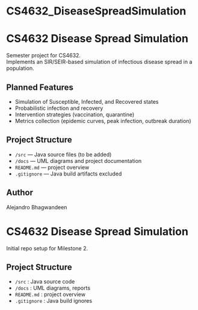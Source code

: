 # CS4632_DiseaseSpreadSimulation
# CS4632 Disease Spread Simulation

Semester project for CS4632.  
Implements an SIR/SEIR-based simulation of infectious disease spread in a population.  

## Planned Features
- Simulation of Susceptible, Infected, and Recovered states
- Probabilistic infection and recovery
- Intervention strategies (vaccination, quarantine)
- Metrics collection (epidemic curves, peak infection, outbreak duration)

## Project Structure
- `/src` — Java source files (to be added)
- `/docs` — UML diagrams and project documentation
- `README.md` — project overview
- `.gitignore` — Java build artifacts excluded

## Author
Alejandro Bhagwandeen

# CS4632 Disease Spread Simulation

Initial repo setup for Milestone 2.

## Project Structure
- `/src` : Java source code
- `/docs` : UML diagrams, reports
- `README.md` : project overview
- `.gitignore` : Java build ignores
